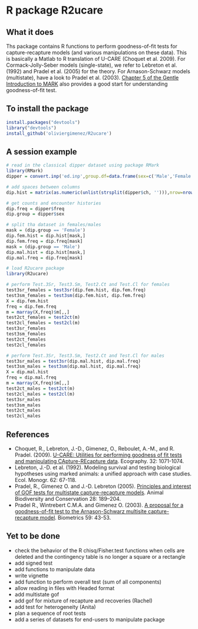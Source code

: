 # R package R2ucare

## What it does
Ths package contains R functions to perform goodness-of-fit tests for capture-recapture models (and various manipulations on these data). 
This is basically a Matlab to R translation of U-CARE (Choquet et al. 2009). 
For Cormack-Jolly-Seber models (single-state), we refer to Lebreton et al. (1992) and Pradel et al. (2005) for the theory. 
For Arnason-Schwarz models (multistate), have a look to Pradel et al. (2003). 
[Chapter 5 of the Gentle Introduction to MARK](http://www.phidot.org/software/mark/docs/book/pdf/chap5.pdf) also provides a good start for understanding goodness-of-fit test.

## To install the package
```R
install.packages("devtools")
library("devtools")
install_github('oliviergimenez/R2ucare')
```

## A session example

```R
# read in the classical dipper dataset using package RMark
library(RMark)
dipper = convert.inp('ed.inp',group.df=data.frame(sex=c('Male','Female')))

# add spaces between columns
dip.hist = matrix(as.numeric(unlist(strsplit(dipper$ch, ''))),nrow=nrow(dipper),byrow=T)

# get counts and encounter histories
dip.freq = dipper$freq
dip.group = dipper$sex

# split tha dataset in females/males
mask = (dip.group == 'Female')
dip.fem.hist = dip.hist[mask,]
dip.fem.freq = dip.freq[mask]
mask = (dip.group == 'Male')
dip.mal.hist = dip.hist[mask,]
dip.mal.freq = dip.freq[mask]

# load R2ucare package
library(R2ucare)

# perform Test.3Sr, Test3.Sm, Test2.Ct and Test.Cl for females
test3sr_females = test3sr(dip.fem.hist, dip.fem.freq)
test3sm_females = test3sm(dip.fem.hist, dip.fem.freq)
X = dip.fem.hist
freq = dip.fem.freq
m = marray(X,freq)$m[,,]
test2ct_females = test2ct(m)
test2cl_females = test2cl(m)
test3sr_females
test3sm_females
test2ct_females
test2cl_females

# perform Test.3Sr, Test3.Sm, Test2.Ct and Test.Cl for males
test3sr_males = test3sr(dip.mal.hist, dip.mal.freq)
test3sm_males = test3sm(dip.mal.hist, dip.mal.freq)
X = dip.mal.hist
freq = dip.mal.freq
m = marray(X,freq)$m[,,]
test2ct_males = test2ct(m)
test2cl_males = test2cl(m)
test3sr_males
test3sm_males
test2ct_males
test2cl_males
```

## References 

* Choquet, R., Lebreton, J.-D., Gimenez, O., Reboulet, A.-M., and R. Pradel. (2009). [U-CARE: Utilities for performing goodness of fit tests and manipulating CApture-REcapture data](https://dl.dropboxusercontent.com/u/23160641/my-pubs/Choquetetal2009UCARE.pdf). Ecography. 32: 1071-1074.
* Lebreton, J.-D. et al. (1992). Modeling survival and testing biological hypotheses using marked animals: a unified approach with case studies. Ecol. Monogr. 62: 67-118.
* Pradel, R., Gimenez O. and J.-D. Lebreton (2005). [Principles and interest of GOF tests for multistate capture-recapture models](https://dl.dropboxusercontent.com/u/23160641/my-pubs/Pradeletal2005ABC.pdf). Animal Biodiversity and Conservation 28: 189–204.
* Pradel R., Wintrebert C.M.A. and Gimenez O. (2003). [A proposal for a goodness-of-fit test to the Arnason-Schwarz multisite capture-recapture model](https://dl.dropboxusercontent.com/u/23160641/my-pubs/Pradeletal2003Biometrics.pdf). Biometrics 59: 43-53.

## Yet to be done
* check the behavior of the R chisq/Fisher.test functions when cells are deleted and the contingency table is no longer a square or a rectangle
* add signed test
* add functions to manipulate data
* write vignette 
* add function to perform overall test (sum of all components)
* allow reading in files with Headed format
* add multistate gof
* add gof for mixture of recapture and recoveries (Rachel)
* add test for heterogeneity (Anita)
* plan a sequence of root tests
* add a series of datasets for end-users to manipulate package
